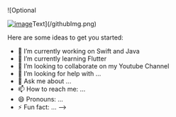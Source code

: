 ![Optional 

[![image](https://user-images.githubusercontent.com/6764957/87082196-3418a980-c25d-11ea-9987-0d9787d54100.png)](https://github.com/PrashantGaikwad-iOS?tab=repositories)Text](/githubImg.png)

<!--<h3 align="center">
![image](https://user-images.githubusercontent.com/6764957/87082196-3418a980-c25d-11ea-9987-0d9787d54100.png)
</h3> -->

Here are some ideas to get you started:

- 🔭 I’m currently working on Swift and Java
- 🌱 I’m currently learning Flutter
- 👯 I’m looking to collaborate on my Youtube Channel
- 🤔 I’m looking for help with ...
- 💬 Ask me about ...
- 📫 How to reach me: ...
- 😄 Pronouns: ...
- ⚡ Fun fact: ...
-->
